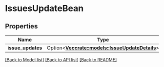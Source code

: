 # IssuesUpdateBean

## Properties

Name | Type | Description | Notes
------------ | ------------- | ------------- | -------------
**issue_updates** | Option<[**Vec<crate::models::IssueUpdateDetails>**](IssueUpdateDetails.md)> |  | [optional]

[[Back to Model list]](../README.md#documentation-for-models) [[Back to API list]](../README.md#documentation-for-api-endpoints) [[Back to README]](../README.md)


